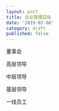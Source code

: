 ```yaml
---
layout: post
title: 企业管理层级
date: '2019-02-08'
category: draft
published: false
---
```


董事会

高层领导

中层领导

基层领导

一线员工
